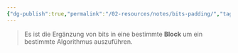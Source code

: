 ```yaml
---
{"dg-publish":true,"permalink":"/02-resources/notes/bits-padding/","tags":["mathe/binärzahlen","informatik/code"],"noteIcon":"","updated":"2025-09-10T16:32:58.234+02:00"}
---
```


 >Es ist die Ergänzung von bits in eine bestimmte **Block** um ein bestimmte Algorithmus auszuführen.